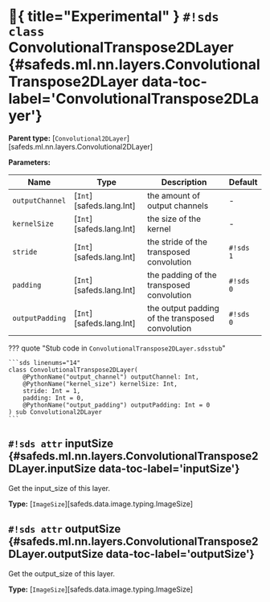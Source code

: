 # :test_tube:{ title="Experimental" } `#!sds class` ConvolutionalTranspose2DLayer {#safeds.ml.nn.layers.ConvolutionalTranspose2DLayer data-toc-label='ConvolutionalTranspose2DLayer'}

**Parent type:** [`Convolutional2DLayer`][safeds.ml.nn.layers.Convolutional2DLayer]

**Parameters:**

| Name | Type | Description | Default |
|------|------|-------------|---------|
| `outputChannel` | [`Int`][safeds.lang.Int] | the amount of output channels | - |
| `kernelSize` | [`Int`][safeds.lang.Int] | the size of the kernel | - |
| `stride` | [`Int`][safeds.lang.Int] | the stride of the transposed convolution | `#!sds 1` |
| `padding` | [`Int`][safeds.lang.Int] | the padding of the transposed convolution | `#!sds 0` |
| `outputPadding` | [`Int`][safeds.lang.Int] | the output padding of the transposed convolution | `#!sds 0` |

??? quote "Stub code in `ConvolutionalTranspose2DLayer.sdsstub`"

    ```sds linenums="14"
    class ConvolutionalTranspose2DLayer(
        @PythonName("output_channel") outputChannel: Int,
        @PythonName("kernel_size") kernelSize: Int,
        stride: Int = 1,
        padding: Int = 0,
        @PythonName("output_padding") outputPadding: Int = 0
    ) sub Convolutional2DLayer
    ```

## `#!sds attr` inputSize {#safeds.ml.nn.layers.ConvolutionalTranspose2DLayer.inputSize data-toc-label='inputSize'}

Get the input_size of this layer.

**Type:** [`ImageSize`][safeds.data.image.typing.ImageSize]

## `#!sds attr` outputSize {#safeds.ml.nn.layers.ConvolutionalTranspose2DLayer.outputSize data-toc-label='outputSize'}

Get the output_size of this layer.

**Type:** [`ImageSize`][safeds.data.image.typing.ImageSize]
